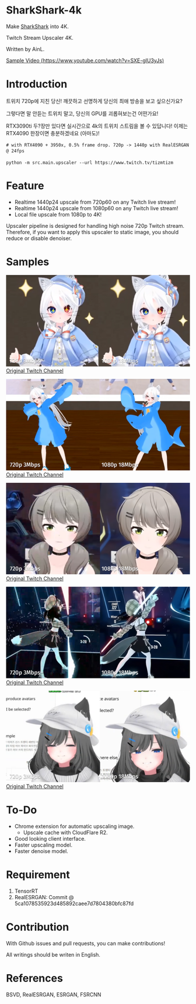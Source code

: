 # SharkShark-4k

Make [SharkShark](https://www.twitch.tv/tizmtizm) into 4K.

Twitch Stream Upscaler 4K.

Written by AinL.

[Sample Video (https://www.youtube.com/watch?v=SXE-gIU3yJs)](https://www.youtube.com/watch?v=60-tXR3XW68)

# Introduction

트위치 720p에 지친 당신! 깨끗하고 선명하게 당신의 최애 방송을 보고 싶으신가요?

그렇다면 말 안듣는 트위치 말고, 당신의 GPU를 괴롭혀보는건 어떤가요!

RTX3090ti 두?장만 있다면 실시간으로 4k의 트위치 스트림을 볼 수 있답니다! 이제는 RTX4090 한장이면 충분하겠네요 (아마도)!

```
# with RTX4090 + 3950x, 0.5% frame drop. 720p -> 1440p with RealESRGAN @ 24fps

python -m src.main.upscaler --url https://www.twitch.tv/tizmtizm
```

# Feature

- Realtime 1440p24 upscale from 720p60 on any Twitch live stream!
- Realtime 1440p24 upscale from 1080p60 on any Twitch live stream!
- Local file upscale from 1080p to 4K!

Upscaler pipeline is designed for handling high noise 720p Twitch stream.
Therefore, if you want to apply this upscaler to static image, you should reduce or disable denoiser.

# Samples

![](./samples/docs/sample1.png)
[Original Twitch Channel](https://www.twitch.tv/tizmtizm)

![](./samples/docs/sample2.png)
[Original Twitch Channel](https://www.twitch.tv/tizmtizm)

![](./samples/docs/sample3.png)
[Original Twitch Channel](https://www.twitch.tv/viichan6)

![](./samples/docs/sample4.png)
[Original Twitch Channel](https://www.twitch.tv/dancingshana)

![](./samples/docs/sample5.png)
[Original Twitch Channel](https://www.twitch.tv/mawang0216)

# To-Do

- Chrome extension for automatic upscaling image.
  - Upscale cache with CloudFlare R2.
- Good looking client interface.
- Faster upscaling model.
- Faster denoise model.

# Requirement

1. TensorRT
2. RealESRGAN: Commit @ 5ca1078535923d485892caee7d7804380bfc87fd

# Contribution

With Github issues and pull requests, you can make contributions!

All writings should be writen in English.

# References

BSVD, RealESRGAN, ESRGAN, FSRCNN
